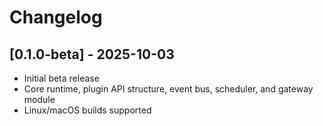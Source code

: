 # Changelog

## [0.1.0-beta] - 2025-10-03
- Initial beta release
- Core runtime, plugin API structure, event bus, scheduler, and gateway module
- Linux/macOS builds supported